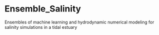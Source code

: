 # Ensemble_Salinity
Ensembles of machine learning and hydrodynamic numerical modeling for salinity simulations in a tidal estuary
